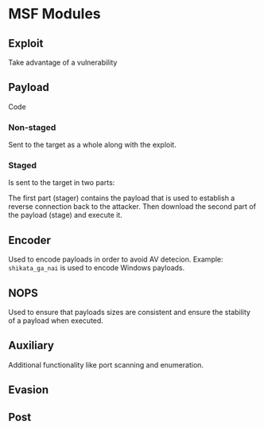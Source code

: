 # MSF Modules


## Exploit
Take advantage of a vulnerability

## Payload
Code

### Non-staged
Sent to the target as a whole along with the exploit.

### Staged
Is sent to the target in two parts:

The first part (stager) contains the payload that is used to establish a reverse connection back to the attacker. Then download the second part of the payload (stage) and execute it.



## Encoder
Used to encode payloads in order to avoid AV detecion. Example: `shikata_ga_nai` is used to encode Windows payloads.

## NOPS
Used to ensure that payloads sizes are consistent and ensure the stability of a payload when executed.

## Auxiliary
Additional functionality like port scanning and enumeration.


## Evasion


## Post